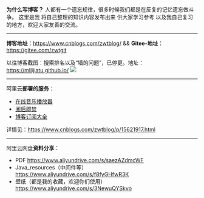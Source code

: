**为什么写博客？**
人都有一个遗忘规律，很多时候我们都是在反复的记忆遗忘做斗争。
这里是我 将自己整理的知识内容发布出来 供大家学习参考 以及我自己复习的地方，欢迎大家友善的交流。

------

**博客地址**：https://www.cnblogs.com/zwtblog/   &&  **Gitee-地址**：https://gitee.com/zwtgit    

以往博客截图：搜索排名以及“墙的问题”，已停更。地址：https://mllijiatu.github.io/
![](https://img2020.cnblogs.com/blog/2465789/202110/2465789-20211010084225856-40806626.png)

------

阿里云**部署的服务**：

- [在线音乐播放器](http://47.100.252.149:264/)
- [阅后即焚](http://47.100.252.149:3000/)
- [博客订阅大全](http://47.100.252.149)

详情见：https://www.cnblogs.com/zwtblog/p/15621917.html

------

阿里云网盘**资料分享**：

- PDF https://www.aliyundrive.com/s/saezAZdmcWF
- Java_resources（中间件等）https://www.aliyundrive.com/s/f8fyGHfwR3K
- 壁纸（都是我的收藏，欢迎你们使用） https://www.aliyundrive.com/s/3NewuQYSkvo

